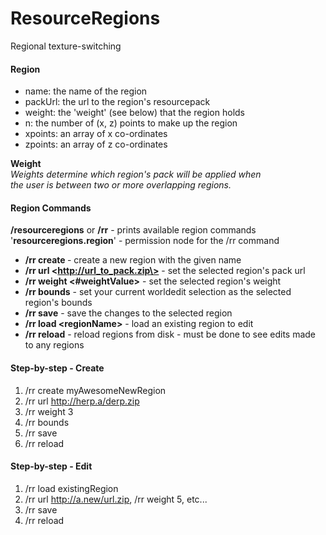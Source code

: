 ResourceRegions
===============

Regional texture-switching

#### Region

- name: the name of the region
- packUrl: the url to the region's resourcepack
- weight: the 'weight' (see below) that the region holds
- n: the number of (x, z) points to make up the region
- xpoints: an array of x co-ordinates
- zpoints: an array of z co-ordinates
 
<b>Weight</b><br>
<i>Weights determine which region's pack will be applied when<br>
the user is between two or more overlapping regions.</i>

#### Region Commands
<b>/resourceregions</b> or <b>/rr</b> - prints available region commands<br>
'<b>resourceregions.region</b>' - permission node for the /rr command

- <b>/rr create <regionName></b> - create a new region with the given name
- <b>/rr url \<http://url_to_pack.zip\></b> - set the selected region's pack url
- <b>/rr weight \<#weightValue\></b> - set the selected region's weight
- <b>/rr bounds</b> - set your current worldedit selection as the selected region's bounds
- <b>/rr save</b> - save the changes to the selected region
- <b>/rr load \<regionName\></b> - load an existing region to edit
- <b>/rr reload</b> - reload regions from disk - must be done to see edits made to any regions

#### Step-by-step - Create
1. /rr create myAwesomeNewRegion
2. /rr url http://herp.a/derp.zip
3. /rr weight 3
4. /rr bounds
5. /rr save
6. /rr reload

#### Step-by-step - Edit
1. /rr load existingRegion
2. /rr url http://a.new/url.zip, /rr weight 5, etc...
3. /rr save
4. /rr reload
